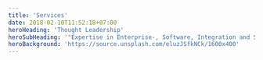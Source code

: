 ```yaml
---
title: 'Services'
date: 2018-02-10T11:52:18+07:00
heroHeading: 'Thought Leadership'
heroSubHeading: '"Expertise in Enterprise-, Software, Integration and Software architecture."'
heroBackground: 'https://source.unsplash.com/eluzJSfkNCk/1600x400'
---
```

